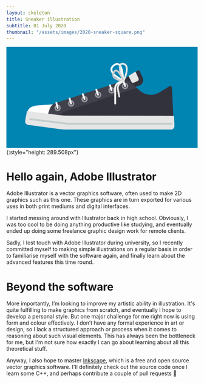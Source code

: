 ```yaml
---
layout: skeleton
title: Sneaker illustration
subtitle: 01 July 2020
thumbnail: "/assets/images/2020-sneaker-square.png"
---
```


![Illustration of a sneaker](/assets/images/2020-sneaker.png "Illustration of a sneaker"){:style="height: 289.508px"}

# Hello again, Adobe Illustrator

Adobe Illustrator is a vector graphics software, often used to make 2D graphics such as this one. These graphics are in turn exported for various uses in both print mediums and digital interfaces.

I started messing around with Illustrator back in high school. Obviously, I was too cool to be doing anything productive like studying, and eventually ended up doing some freelance graphic design work for remote clients.

Sadly, I lost touch with Adobe Illustrator during university, so I recently committed myself to making simple illustrations on a regular basis in order to familiarise myself with the software again, and finally learn about the advanced features this time round.

# Beyond the software

More importantly, I’m looking to improve my artistic ability in illustration. It's quite fulfilling to make graphics from scratch, and eventually I hope to develop a personal style. But one major challenge for me right now is using form and colour effectively. I don’t have any formal experience in art or design, so I lack a structured approach or process when it comes to reasoning about such visual elements. This has always been the bottleneck for me, but I'm not sure how exactly I can go about learning about all this theoretical stuff.

Anyway, I also hope to master [Inkscape](https://inkscape.org/develop/), which is a free and open source vector graphics software. I'll definitely check out the source code once I learn some C++, and perhaps contribute a couple of pull requests 🙂
